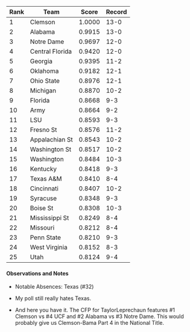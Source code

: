 Rank| Team | Score | Record
---|---|---|---
1 | Clemson | 1.0000 | 13-0
2 | Alabama | 0.9915 | 13-0
3 | Notre Dame | 0.9697 | 12-0
4 | Central Florida | 0.9420 | 12-0
5 | Georgia | 0.9395 | 11-2
6 | Oklahoma | 0.9182 | 12-1
7 | Ohio State | 0.8976 | 12-1
8 | Michigan | 0.8870 | 10-2
9 | Florida | 0.8668 | 9-3
10 | Army | 0.8664 | 9-2
11 | LSU | 0.8593 | 9-3
12 | Fresno St | 0.8576 | 11-2
13 | Appalachian St | 0.8543 | 10-2
14 | Washington St | 0.8517 | 10-2
15 | Washington | 0.8484 | 10-3
16 | Kentucky | 0.8418 | 9-3
17 | Texas A&M | 0.8410 | 8-4
18 | Cincinnati | 0.8407 | 10-2
19 | Syracuse | 0.8348 | 9-3
20 | Boise St | 0.8308 | 10-3
21 | Mississippi St | 0.8249 | 8-4
22 | Missouri | 0.8212 | 8-4
23 | Penn State | 0.8210 | 9-3
24 | West Virginia | 0.8152 | 8-3
25 | Utah | 0.8124 | 9-4

#### Observations and Notes

* Notable Absences: Texas (#32)

* My poll still really hates Texas.

* And here you have it.  The CFP for TaylorLeprechaun features #1 Clemson vs #4 UCF and #2 Alabama vs #3 Notre Dame.  This would probably give us Clemson-Bama Part 4 in the National Title.